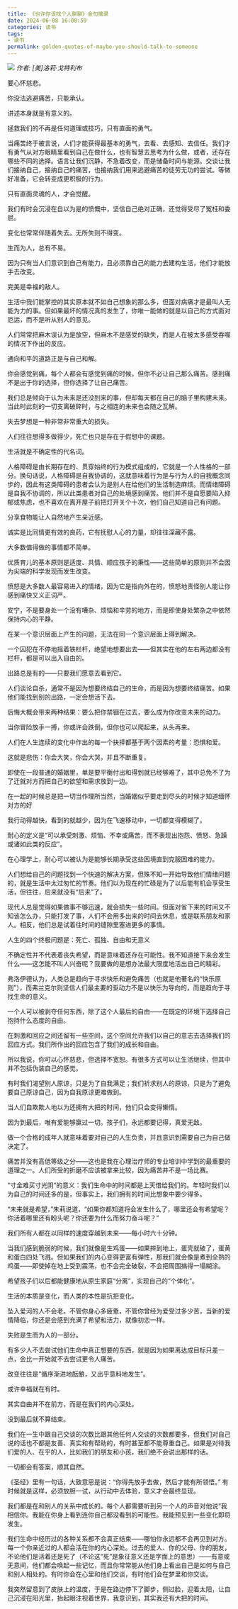 ```yaml
---
title: 《也许你该找个人聊聊》金句摘录
date: 2024-06-08 16:08:59
categories: 读书
tags:
- 读书
permalink: golden-quotes-of-maybe-you-should-talk-to-someone
---
```

![](../images/maybe_you_should_talk_to_someone.png)
_作者: [美]洛莉·戈特利布_

要心怀慈悲。

你没法逃避痛苦，只能承认。
<!--more-->

讲述本身就是有意义的。

拯救我们的不再是任何道理或技巧，只有直面的勇气。

当痛苦终于被言说，人们才能获得最基本的勇气，去看、去感知、去信任。我们才有勇气从对方眼睛里看到自己在做什么，也有智慧去思考为什么做，或者，还存在哪些不同的选择。语言让我们沉静，不急着改变，而是储备时间与能源。交谈让我们接纳自己，接纳自己的痛苦，也接纳我们用来逃避痛苦的徒劳无功的尝试。等做好准备，它会转变成更积极的行为。

只有直面灵魂的人，才会觉醒。

我们有时会沉浸在自以为是的愤慨中，坚信自己绝对正确，还觉得受尽了冤枉和委屈。

变化也常常伴随着失去。无所失则不得变。

生而为人，总有不易。

因为只有当人们意识到自己有能力，且必须靠自己的能力去建构生活，他们才能放手去改变。

完美是幸福的敌人。

生活中我们能掌控的其实原本就不如自己想象的那么多，但面对病痛才是最叫人无能为力的事。但如果最坏的情况真的发生了，你唯一能做的就是以自己的方式面对厄运，而不是听从别人的意见。

人们常常把麻木误认为是放空，但麻木不是感受的缺失，而是人在被太多感受吞噬的情况下作出的反应。

通向和平的道路正是与自己和解。

你会感觉到痛，每个人都会有感觉到痛的时候，但你不必让自己那么痛苦。感到痛不是出于你的选择，但你选择了让自己痛苦。

我们总是倾向于认为未来是还没到来的事，但却每天都在自己的脑子里构建未来。当此时此刻的一切支离破碎时，与之相连的未来也会随之瓦解。

失去梦想是一种非常非常重大的损失。

人们往往想得多做得少，死亡也只是存在于假想中的课题。

生活就是不确定性的代名词。

人格障碍是由长期存在的、贯穿始终的行为模式组成的，它就是一个人性格的一部分。换句话说，人格障碍是自我协调的，这就意味着行为是与行为人的自我概念同步的，因此有这类障碍的患者会认为是别人在给他们的生活制造麻烦。而情绪障碍是自我不协调的，所以此类患者对自己的处境感到痛苦。他们并不是自愿要陷入抑郁或焦虑，也不喜欢在离开屋子前把灯开关个十次，他们自己知道自己有问题。

分享食物能让人自然地产生亲近感。

诚实是比同情更有效的良药，它有抚慰人心的力量，却往往深藏不露。

大多数值得做的事情都不简单。

优质育儿的基本原则是适度、共情、顺应孩子的秉性——这些简单的原则并不会因为尖端的科学发现而发生改变。

愤怒是大多数人最容易进入的情绪，因为它是指向外在的，愤怒地责怪别人能让你感到痛快又义正词严。

安宁，不是要身处一个没有嘈杂、烦恼和辛劳的地方，而是即使身处繁杂之中依然保持内心的平静。

在某一个意识层面上产生的问题，无法在同一个意识层面上得到解决。

一个囚犯在不停地摇着铁栏杆，绝望地想要出去——但其实在他的左右两边都没有栏杆，都是可以出入自由的。

出路总是有的——只要我们愿意去看到它。

人们谈论自杀，通常不是因为想要终结自己的生命，而是因为想要终结痛苦。如果他们能找到别的出路，一定会想活下去。

后悔大概会带来两种结果：要么把你禁锢在过去，要么成为你改变未来的动力。

当你冒险放手一搏，你或许会跌倒，但你也可以爬起来，从头再来。

人们在人生连续的变化中作出的每一个抉择都基于两个因素的考量：恐惧和爱。

这就是悲伤：你会大笑，你会大哭，并且不断重复。

即使在一段普通的婚姻里，单是要平衡付出和得到就已经够难了，其中总免不了为了迁就对方而把自己的欲望和需求放到一边。

在一起的时候总是把一切当作理所当然，当婚姻似乎要走到尽头的时候才知道缅怀对方的好

我行动得越快，看到的就越少，因为在飞速移动中，一切都变得模糊了。

耐心的定义是“可以承受刺激、烦恼、不幸或痛苦，而不表现出抱怨、愤怒、急躁或诸如此类的反应”。

在心理学上，耐心可以被认为是能够长期承受这些困境直到克服困难的能力。

人们想给自己的问题找到一个快速的解决方案，但殊不知一开始导致他们情绪问题的，就是生活中太过匆忙的节奏。他们以为现在的忙碌是为了以后能有机会享受生活，但往往，后来就没有“后来”了。

现代人总是觉得如果做事不够迅速，就会损失一些时间。但面对省下来的时间又不知该怎么办，只能打发了事，人们不会用多出来的时间去休息，或是联系朋友和家人。相反，他们总是试着往时间的缝隙里塞进更多的事情。

人生的四个终极问题是：死亡、孤独、自由和无意义

不确定性并不代表着丧失希望，而是意味着还存在可能性。我不知道接下来会发生什么——这怎能不叫人兴奋呢？我要做的是想办法最大限度地活出自己的精彩。

弗洛伊德认为，人类总是趋向于寻求快乐和避免痛苦（也就是他著名的“快乐原则”），而弗兰克尔则坚信人们最主要的驱动力不是以快乐为导向的，而是趋向于寻找生命的意义。

一个人可以被剥夺任何东西，除了这个人最后的自由——在既定的环境下选择自己抱持什么态度的自由。

在刺激和回应之间还留有一些空间，这个空间允许我们以自己的意志去选择我们的回应方式。我们所作出的回应包含了我们的成长和自由。

所以我说，你可以心怀慈悲，但选择不宽恕。有很多方式可以让生活继续，但其中并不包括伪装自己的感觉。

有时我们渴望别人原谅，只是为了自我满足；我们祈求别人的原谅，只是为了避免要自己原谅自己，因为自我原谅更难做到。

当人们自欺欺人地以为还拥有大把的时间，他们只会变得懒惰。

因为到最后，唯有爱能够赢过一切。孩子们，永远都要记得，真爱无敌。

做一个合格的成年人就意味着要对自己的人生负责，并且意识到需要自己为自己做决定了。

痛苦并没有高低等级之分——这也是我在心理治疗师的专业培训中学到的最重要的道理之一。人们所受的折磨不应该被拿来比较，因为痛苦并不是一场比赛。

“寸金难买寸光阴”的意义：我们生命中的时间都是上天借给我们的。年轻时我们以为自己的时间还多的是，但事实上，我们拥有的时间比想象中要少得多。

“未来就是希望，”朱莉说道，“如果你都知道将会发生什么了，哪里还会有希望呢？你活着哪里还有盼头呢？你还要为什么而努力奋斗呢？”

我们所有人都在以同样的速度穿越到未来——每小时六十分钟。

当我们感到脆弱的时候，我们就像是生鸡蛋——如果摔到地上，蛋壳就破了，蛋黄和蛋白四处飞溅。但如果我们的内心变得更富有弹性，那我们就会像是煮到全熟的鸡蛋——即使掉在地上受到震荡，也不会完全破裂，不会把周围搞得一塌糊涂。

希望孩子们以后都能健康地从原生家庭“分离”，实现自己的“个体化”。

生活的本质是变化，而人类的本性是抗拒变化。

坠入爱河的人不会老。不管你身心多疲惫，不管你曾经为爱受过多少苦，当新的爱情降临，你还是会感到充满了希望和活力，就像初恋一样。

失败是生而为人的一部分。

有多少人不去尝试他们生命中真正想要的东西，就是因为如果离达成目标只差一点，会比一开始就不去尝试更令人痛苦。

改变往往是“循序渐进地酝酿，又出乎意料地发生”。

或许幸福就在有时。

其实自由并不在前方，而是在我们的内心深处。

没到最后就不算结束。

我们在一生中跟自己交谈的次数比跟其他任何人交谈的次数都要多，但我们对自己说的话也不都是友善、真实和有帮助的，有时甚至都不能尊重自己。如果是对待我们爱的人、在乎的人，比如我们的朋友和小孩，我们绝不会说出那样的话。

一切都会有答案，顺其自然。

《圣经》里有一句话，大致意思是说：“你得先放手去做，然后才能有所领悟。” 有时候就是这样，必须放胆一试，从行动中去体验，意义才会最终显现。

我们都是在和别人的关系中成长的。每个人都需要听到另一个人的声音对他说“我相信你。我能在你身上看到连你自己都没看到的可能性。我能预见到一些变化即将发生。

我们生命中经历过的各种关系都不会真正结束——哪怕你永远都不会再见到对方。每一个你亲近过的人都会活在你的内心深处。过去的爱人、你的父母、你的朋友，不论他们是活着还是死了（不论这“死”是象征意义还是字面上的意思）——有意或无意间，他们都会唤起一些记忆，而且你常常能从他们身上看出自己是如何与自己和别人相处的。有时你会在心里和他们交谈，有时他们会在梦里和你交谈。

我突然留意到了皮肤上的温度，于是在路边停下了脚步，侧过脸，迎着太阳，让自己沉浸在阳光里，抬起眼注视着世界，我意识到，其实我还有大把的时间。

